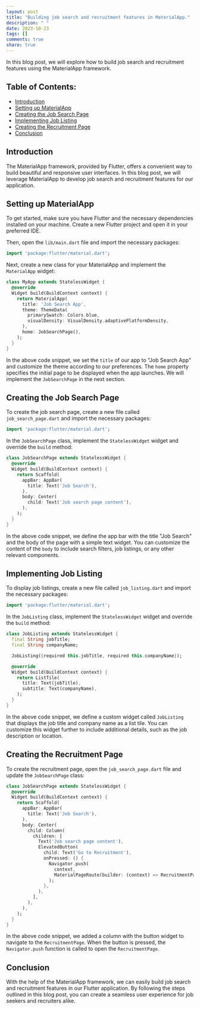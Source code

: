 ```yaml
---
layout: post
title: "Building job search and recruitment features in MaterialApp."
description: " "
date: 2023-10-23
tags: []
comments: true
share: true
---
```


In this blog post, we will explore how to build job search and recruitment features using the MaterialApp framework. 

## Table of Contents:
- [Introduction](#introduction)
- [Setting up MaterialApp](#setting-up-materialapp)
- [Creating the Job Search Page](#creating-the-job-search-page)
- [Implementing Job Listing](#implementing-job-listing)
- [Creating the Recruitment Page](#creating-the-recruitment-page)
- [Conclusion](#conclusion)

## Introduction

The MaterialApp framework, provided by Flutter, offers a convenient way to build beautiful and responsive user interfaces. In this blog post, we will leverage MaterialApp to develop job search and recruitment features for our application.

## Setting up MaterialApp

To get started, make sure you have Flutter and the necessary dependencies installed on your machine. Create a new Flutter project and open it in your preferred IDE.

Then, open the `lib/main.dart` file and import the necessary packages:

```dart
import 'package:flutter/material.dart';
```

Next, create a new class for your MaterialApp and implement the `MaterialApp` widget:

```dart
class MyApp extends StatelessWidget {
  @override
  Widget build(BuildContext context) {
    return MaterialApp(
      title: 'Job Search App',
      theme: ThemeData(
        primarySwatch: Colors.blue,
        visualDensity: VisualDensity.adaptivePlatformDensity,
      ),
      home: JobSearchPage(),
    );
  }
}
```

In the above code snippet, we set the `title` of our app to "Job Search App" and customize the theme according to our preferences. The `home` property specifies the initial page to be displayed when the app launches. We will implement the `JobSearchPage` in the next section.

## Creating the Job Search Page

To create the job search page, create a new file called `job_search_page.dart` and import the necessary packages:

```dart
import 'package:flutter/material.dart';
```

In the `JobSearchPage` class, implement the `StatelessWidget` widget and override the `build` method:

```dart
class JobSearchPage extends StatelessWidget {
  @override
  Widget build(BuildContext context) {
    return Scaffold(
      appBar: AppBar(
        title: Text('Job Search'),
      ),
      body: Center(
        child: Text('Job search page content'),
      ),
    );
  }
}
```

In the above code snippet, we define the app bar with the title "Job Search" and the body of the page with a simple text widget. You can customize the content of the `body` to include search filters, job listings, or any other relevant components.

## Implementing Job Listing

To display job listings, create a new file called `job_listing.dart` and import the necessary packages:

```dart
import 'package:flutter/material.dart';
```

In the `JobListing` class, implement the `StatelessWidget` widget and override the `build` method:

```dart
class JobListing extends StatelessWidget {
  final String jobTitle;
  final String companyName;

  JobListing({required this.jobTitle, required this.companyName});

  @override
  Widget build(BuildContext context) {
    return ListTile(
      title: Text(jobTitle),
      subtitle: Text(companyName),
    );
  }
}
```

In the above code snippet, we define a custom widget called `JobListing` that displays the job title and company name as a list tile. You can customize this widget further to include additional details, such as the job description or location.

## Creating the Recruitment Page

To create the recruitment page, open the `job_search_page.dart` file and update the `JobSearchPage` class:

```dart
class JobSearchPage extends StatelessWidget {
  @override
  Widget build(BuildContext context) {
    return Scaffold(
      appBar: AppBar(
        title: Text('Job Search'),
      ),
      body: Center(
        child: Column(
          children: [
            Text('Job search page content'),
            ElevatedButton(
              child: Text('Go to Recruitment'),
              onPressed: () {
                Navigator.push(
                  context,
                  MaterialPageRoute(builder: (context) => RecruitmentPage()),
                );
              },
            ),
          ],
        ),
      ),
    );
  }
}
```

In the above code snippet, we added a column with the button widget to navigate to the `RecruitmentPage`. When the button is pressed, the `Navigator.push` function is called to open the `RecruitmentPage`.

## Conclusion

With the help of the MaterialApp framework, we can easily build job search and recruitment features in our Flutter application. By following the steps outlined in this blog post, you can create a seamless user experience for job seekers and recruiters alike.